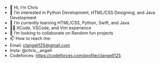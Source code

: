 - 👋 Hi, I’m Chris
- 👀 I’m interested in Python Development, HTML/CSS Designing, and Java Development
- 🌱 I’m currently learning HTML/CSS, Python, Swift, and Java
- 👨‍💻 XCode, VSCode, and Vim experience
- 💞️ I’m looking to collaborate on Random fun projects
- 📫 How to reach me:
- Email: clangell125@gmail.com
- Insta: @chris__angell
- Codeforces: https://codeforces.com/profile/clangell125

<!---
Clangell125/Clangell125 is a ✨ special ✨ repository because its `README.md` (this file) appears on your GitHub profile.
You can click the Preview link to take a look at your changes.
--->
